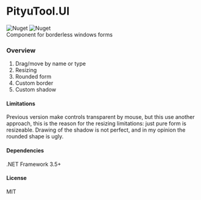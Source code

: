 # PityuTool.UI

![Nuget](https://img.shields.io/nuget/v/PityuTool.UI?color=green&style=for-the-badge)  ![Nuget](https://img.shields.io/nuget/dt/PityuTool.UI?style=for-the-badge)\
Component for borderless windows forms 


### Overview

1. Drag/move by name or type
2. Resizing
3. Rounded form
3. Custom border
4. Custom shadow

#### Limitations 
Previous version make controls transparent by mouse, but this use another approach, this is the reason for the resizing limitations:
just pure form is resizeable.
Drawing of the shadow is not perfect, and in my opinion the rounded shape is ugly.

#### Dependencies
.NET Framework 3.5+

#### License 
MIT

